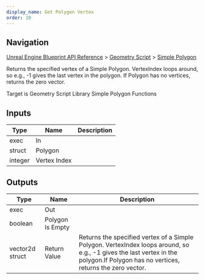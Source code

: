 ```yaml
---
display_name: Get Polygon Vertex
order: 10
---
```

## Navigation

[Unreal Engine Blueprint API Reference](https://dev.epicgames.com/documentation/en-us/unreal-engine/BlueprintAPI) > [Geometry Script](https://dev.epicgames.com/documentation/en-us/unreal-engine/BlueprintAPI/GeometryScript) > [Simple Polygon](https://dev.epicgames.com/documentation/en-us/unreal-engine/BlueprintAPI/GeometryScript/SimplePolygon)

Returns the specified vertex of a Simple Polygon. VertexIndex loops around, so e.g., -1 gives the last vertex in the polygon.
If Polygon has no vertices, returns the zero vector.

Target is Geometry Script Library Simple Polygon Functions

## Inputs

| Type | Name | Description |
| --- | --- | --- |
| exec | In |  |
| struct | Polygon |  |
| integer | Vertex Index |  |

## Outputs

| Type | Name | Description |
| --- | --- | --- |
| exec | Out |  |
| boolean | Polygon Is Empty |  |
| vector2d struct | Return Value | Returns the specified vertex of a Simple Polygon. VertexIndex loops around, so e.g., -1 gives the last vertex in the polygon.If Polygon has no vertices, returns the zero vector. |
